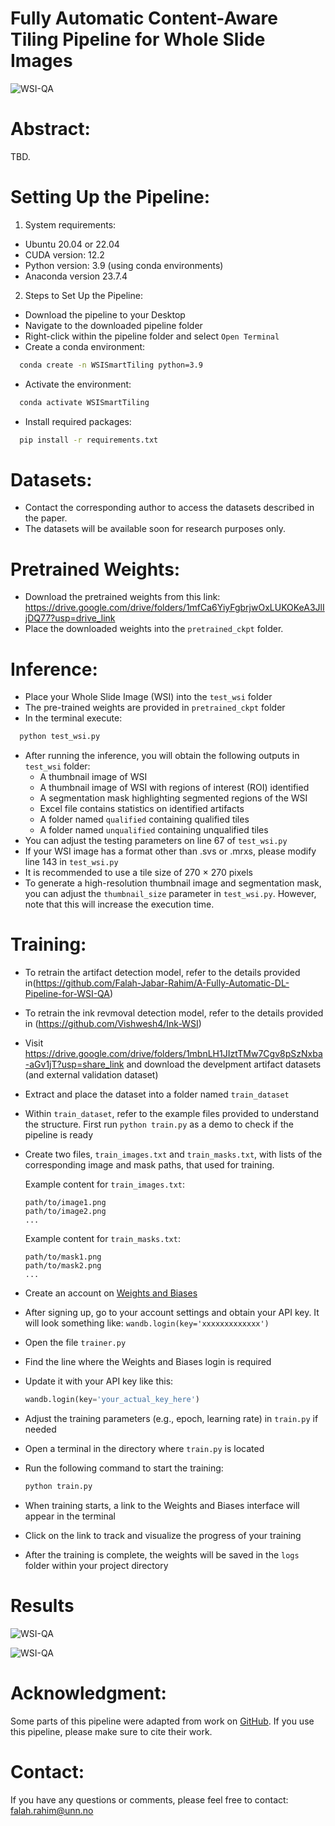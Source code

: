 # Fully Automatic Content-Aware Tiling Pipeline for Whole Slide Images 
![WSI-QA](./WSI-QA.bmp)
# Abstract: 
TBD.
# Setting Up the Pipeline:
1. System requirements:
- Ubuntu 20.04 or 22.04
- CUDA version: 12.2
- Python version: 3.9 (using conda environments)
- Anaconda version 23.7.4

2. Steps to Set Up the Pipeline:
- Download the pipeline to your Desktop
- Navigate to the downloaded pipeline folder
- Right-click within the pipeline folder and select `Open Terminal`
- Create a conda environment:
```bash
  conda create -n WSISmartTiling python=3.9
```
- Activate the environment:
```bash
  conda activate WSISmartTiling
```
- Install required packages:
```bash
  pip install -r requirements.txt
```


# Datasets:

- Contact the corresponding author to access the datasets described in the paper.
- The datasets will be available soon for research purposes only.

# Pretrained Weights:

- Download the pretrained weights from this link: https://drive.google.com/drive/folders/1mfCa6YiyFgbrjwOxLUKOKeA3JlIjDQ77?usp=drive_link
- Place the downloaded weights into the `pretrained_ckpt` folder.

# Inference:

- Place your Whole Slide Image (WSI) into the `test_wsi` folder
- The pre-trained weights are provided in `pretrained_ckpt` folder
- In the terminal execute:
```bash
  python test_wsi.py
```
- After running the inference, you will obtain the following outputs in `test_wsi` folder:
  - A thumbnail image of WSI
  - A thumbnail image of WSI with regions of interest (ROI) identified
  - A segmentation mask highlighting segmented regions of the WSI
  - Excel file contains statistics on identified artifacts
  - A folder named `qualified` containing qualified tiles
  - A folder named `unqualified` containing unqualified tiles
- You can adjust the testing parameters on line 67 of `test_wsi.py`
- If your WSI image has a format other than .svs or .mrxs, please modify line 143 in `test_wsi.py`
- It is recommended to use a tile size of 270 × 270 pixels
- To generate a high-resolution thumbnail image and segmentation mask, you can adjust the `thumbnail_size` parameter in `test_wsi.py`. However, note that this will increase the execution time.


# Training:

- To retrain the artifact detection model, refer to the details provided in(https://github.com/Falah-Jabar-Rahim/A-Fully-Automatic-DL-Pipeline-for-WSI-QA)
- To retrain the ink revmoval detection model, refer to the details provided in (https://github.com/Vishwesh4/Ink-WSI)

- Visit https://drive.google.com/drive/folders/1mbnLH1JIztTMw7Cgv8pSzNxba-aGv1jT?usp=share_link and download the develpment artifact datasets (and external validation dataset)
- Extract and place the dataset into a folder named `train_dataset`
- Within `train_dataset`, refer to the example files provided to understand the structure. First run `python train.py` as a demo to check if the pipeline is ready 
- Create two files, `train_images.txt` and `train_masks.txt`, with lists of the corresponding image and mask paths, that used for training.

     Example content for `train_images.txt`:
     ```
     path/to/image1.png
     path/to/image2.png
     ...
     ```
     Example content for `train_masks.txt`:
     ```
     path/to/mask1.png
     path/to/mask2.png
     ...
     ```
- Create an account on [Weights and Biases](https://docs.wandb.ai)
- After signing up, go to your account settings and obtain your API key. It will look something like: `wandb.login(key='xxxxxxxxxxxxx')`
- Open the file `trainer.py`
- Find the line where the Weights and Biases login is required
- Update it with your API key like this:
     ```python
     wandb.login(key='your_actual_key_here')
     ```
- Adjust the training parameters (e.g., epoch, learning rate) in `train.py` if needed
- Open a terminal in the directory where `train.py` is located
- Run the following command to start the training:
     ```bash
     python train.py
     ```
- When training starts, a link to the Weights and Biases interface will appear in the terminal
- Click on the link to track and visualize the progress of your training
- After the training is complete, the weights will be saved in the `logs` folder within your project directory

# Results 

![WSI-QA](./Performance-metrics.png)

![WSI-QA](./WSI-Segmentation.png)


# Acknowledgment:

Some parts of this pipeline were adapted from work on [GitHub](https://github.com/pengsl-lab/DHUnet). If you use this pipeline, please make sure to cite their work.


# Contact: 
If you have any questions or comments, please feel free to contact: falah.rahim@unn.no
